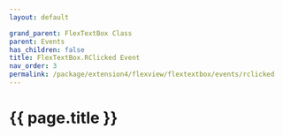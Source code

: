 ```yaml
---
layout: default

grand_parent: FlexTextBox Class
parent: Events
has_children: false
title: FlexTextBox.RClicked Event
nav_order: 3
permalink: /package/extension4/flexview/flextextbox/events/rclicked
---
```

# {{ page.title }}